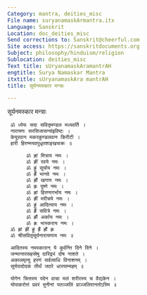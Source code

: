 ```yaml
---
Category: mantra, deities_misc
File name: suryanamaskArmantra.itx
Language: Sanskrit
Location: doc_deities_misc
Send corrections to: Sanskrit@cheerful.com
Site access: https://sanskritdocuments.org
Subject: philosophy/hinduism/religion
Sublocation: deities_misc
Text title: sUryanamaskAramantrAH
engtitle: Surya Namaskar Mantra
itxtitle: sUryanamaskAra mantrAH
title: सूर्यनमस्कार मन्त्राः

---
```

  
 सूर्यनमस्कार मन्त्राः   
  
     ॐ ध्येयः सदा सवितृमण्डल मध्यवर्ति ।  
     नारायणः सरसिजासन्संइविष्टः ।  
     केयूरवान मकरकुण्डलवान किरीटी ।  
     हारी हिरण्मयवपुधृतशङ्खचक्रः ॥  
  
          ॐ ह्रां मित्राय नमः ।  
          ॐ ह्रीं रवये नमः ।  
          ॐ ह्रूं सूर्याय नमः ।  
          ॐ ह्रैं भानवे नमः ।  
          ॐ ह्रौं खगाय नमः ।  
          ॐ ह्रः पूष्णे नमः ।  
          ॐ ह्रां हिरण्यगर्भाय नमः ।  
          ॐ ह्रीं मरीचये नमः ।  
          ॐ ह्रूं आदित्याय नमः ।  
          ॐ ह्रैं सवित्रे नमः ।  
          ॐ ह्रौं अर्काय नमः ।  
          ॐ ह्रः भास्कराय नमः ।  
     ॐ ह्रां ह्रीं ह्रूं ह्रैं ह्रौं ह्रः  
     ॐ श्रीसवितृसूर्यनारायणाय नमः ॥  
  
     आदितस्य नमस्कारान् ये कुर्वन्ति दिने दिने ।  
     जन्मान्तरसहस्रेषु दारिद्र्यं दोष नाशते ।  
     अकालमृत्यु हरणं सर्वव्याधि विनाशनम् ।  
     सूर्यपादोदकं तीर्थं जठरे धारयाम्यहम् ॥  
  
     योगेन चित्तस्य पदेन वाचा मलं शरीरस्य च वैद्यकेन ।  
     योपाकरोत्तं प्रवरं मुनीनां पतञ्जलिं प्राञ्जलिरानतोऽस्मि ॥  
  
  
  

